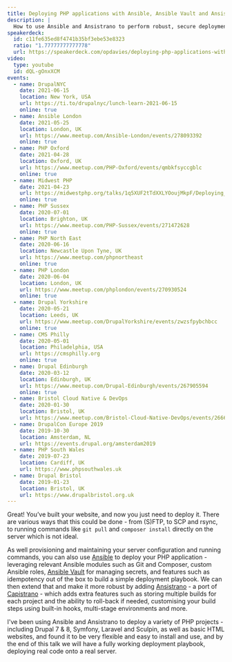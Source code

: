 ```yaml
---
title: Deploying PHP applications with Ansible, Ansible Vault and Ansistrano
description: |
  How to use Ansible and Ansistrano to perform robust, secure deployments of your PHP applications.
speakerdeck:
  id: c11fe635ed8f4741b35bf3ebe53e8323
  ratio: "1.77777777777778"
  url: https://speakerdeck.com/opdavies/deploying-php-applications-with-ansible-ansible-vault-and-ansistrano
video:
  type: youtube
  id: dQL-gOnxXCM
events:
  - name: DrupalNYC
    date: 2021-06-15
    location: New York, USA
    url: https://ti.to/drupalnyc/lunch-learn-2021-06-15
    online: true
  - name: Ansible London
    date: 2021-05-25
    location: London, UK
    url: https://www.meetup.com/Ansible-London/events/278093392
    online: true
  - name: PHP Oxford
    date: 2021-04-28
    location: Oxford, UK
    url: https://www.meetup.com/PHP-Oxford/events/qmbkfsyccgblc
    online: true
  - name: Midwest PHP
    date: 2021-04-23
    url: https://midwestphp.org/talks/1q5XUF2tTdXXLYOoujMkpF/Deploying_PHP_applications_with_Ansible_Ansible_Vault_and_Ansistrano
    online: true
  - name: PHP Sussex
    date: 2020-07-01
    location: Brighton, UK
    url: https://www.meetup.com/PHP-Sussex/events/271472628
    online: true
  - name: PHP North East
    date: 2020-06-16
    location: Newcastle Upon Tyne, UK
    url: https://www.meetup.com/phpnortheast
    online: true
  - name: PHP London
    date: 2020-06-04
    location: London, UK
    url: https://www.meetup.com/phplondon/events/270930524
    online: true
  - name: Drupal Yorkshire
    date: 2020-05-21
    location: Leeds, UK
    url: https://www.meetup.com/DrupalYorkshire/events/zwzsfpybchbcc
    online: true
  - name: CMS Philly
    date: 2020-05-01
    location: Philadelphia, USA
    url: https://cmsphilly.org
    online: true
  - name: Drupal Edinburgh
    date: 2020-03-12
    location: Edinburgh, UK
    url: https://www.meetup.com/Drupal-Edinburgh/events/267905594
    online: true
  - name: Bristol Cloud Native & DevOps
    date: 2020-01-30
    location: Bristol, UK
    url: https://www.meetup.com/Bristol-Cloud-Native-DevOps/events/266609627
  - name: DrupalCon Europe 2019
    date: 2019-10-30
    location: Amsterdam, NL
    url: https://events.drupal.org/amsterdam2019
  - name: PHP South Wales
    date: 2019-07-23
    location: Cardiff, UK
    url: https://www.phpsouthwales.uk
  - name: Drupal Bristol
    date: 2019-01-23
    location: Bristol, UK
    url: https://www.drupalbristol.org.uk
---
```


Great! You’ve built your website, and now you just need to deploy it. There are various ways that this could be done - from (S)FTP, to SCP and rsync, to running commands like `git pull` and `composer install` directly on the server which is not ideal.

As well provisioning and maintaining your server configuration and running commands, you can also use [Ansible](https://www.ansible.com) to deploy your PHP application - leveraging relevant Ansible modules such as Git and Composer, custom Ansible roles, [Ansible Vault](https://docs.ansible.com/ansible/latest/user_guide/vault.html) for managing secrets, and features such as idempotency out of the box to build a simple deployment playbook. We can then extend that and make it more robust by adding [Ansistrano](https://ansistrano.com) - a port of [Capistrano](https://capistranorb.com) - which adds extra features such as storing multiple builds for each project and the ability to roll-back if needed, customising your build steps using built-in hooks, multi-stage environments and more.

I've been using Ansible and Ansistrano to deploy a variety of PHP projects - including Drupal 7 & 8, Symfony, Laravel and Sculpin, as well as basic HTML websites, and found it to be very flexible and easy to install and use, and by the end of this talk we will have a fully working deployment playbook, deploying real code onto a real server.
